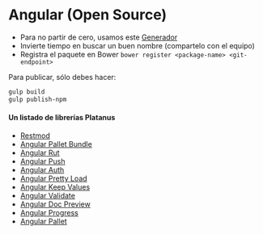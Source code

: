 Angular (Open Source)
=======================

- Para no partir de cero, usamos este [Generador](https://github.com/platanus/generator-angular-library)
- Invierte tiempo en buscar un buen nombre (compartelo con el equipo)
- Registra el paquete en Bower `bower register <package-name> <git-endpoint>`

Para publicar, sólo debes hacer:

```bash
gulp build
gulp publish-npm
```

#### Un listado de librerías Platanus

- [Restmod](https://github.com/platanus/angular-restmod)
- [Angular Pallet Bundle](https://github.com/platanus/angular-pallet-bundle)
- [Angular Rut](https://github.com/platanus/angular-rut)
- [Angular Push](https://github.com/platanus/angular-push)
- [Angular Auth](https://github.com/platanus/angular-auth)
- [Angular Pretty Load](https://github.com/platanus/angular-pretty-load)
- [Angular Keep Values](https://github.com/platanus/angular-keep-values)
- [Angular Validate](https://github.com/platanus/angular-validate)
- [Angular Doc Preview](https://github.com/platanus/angular-doc-preview)
- [Angular Progress](https://github.com/platanus/angular-progress)
- [Angular Pallet](https://github.com/platanus/angular-pallet)
